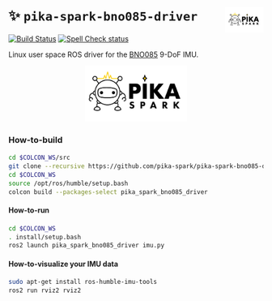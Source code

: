 <a href="https://pika-spark.io/"><img align="right" src="https://raw.githubusercontent.com/pika-spark/.github/main/logo/logo-pika-spark-bg-white.png" width="15%"></a>
:sparkles: `pika-spark-bno085-driver`
=====================================
[![Build Status](https://github.com/pika-spark/pika-spark-bno085-driver/actions/workflows/ros2.yml/badge.svg)](https://github.com/pika-spark/pika-spark-bno085-driver/actions/workflows/ros2.yml)
[![Spell Check status](https://github.com/pika-spark/pika-spark-bno085-driver/actions/workflows/spell-check.yml/badge.svg)](https://github.com/pika-spark/pika-spark-bno085-driver/actions/workflows/spell-check.yml)

Linux user space ROS driver for the [BNO085](https://www.ceva-dsp.com/wp-content/uploads/2019/10/BNO080_085-Datasheet.pdf) 9-DoF IMU.

<p align="center">
  <a href="https://pika-spark.io/"><img src="https://raw.githubusercontent.com/pika-spark/.github/main/logo/logo-pika-spark-bg-white-github.png" width="40%"></a>
</p>

### How-to-build
```bash
cd $COLCON_WS/src
git clone --recursive https://github.com/pika-spark/pika-spark-bno085-driver
cd $COLCON_WS
source /opt/ros/humble/setup.bash
colcon build --packages-select pika_spark_bno085_driver
```

#### How-to-run
```bash
cd $COLCON_WS
. install/setup.bash
ros2 launch pika_spark_bno085_driver imu.py
```

#### How-to-visualize your IMU data
```bash
sudo apt-get install ros-humble-imu-tools
ros2 run rviz2 rviz2  
```
